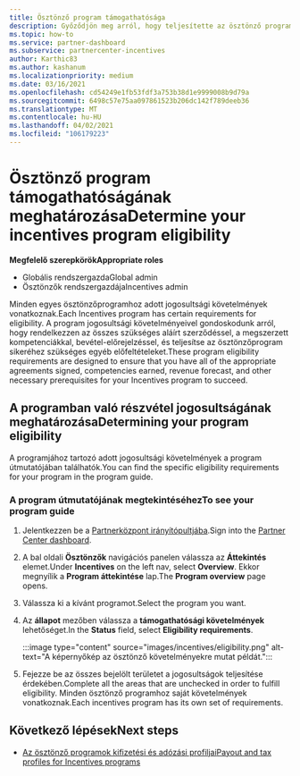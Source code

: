 ```yaml
---
title: Ösztönző program támogathatósága
description: Győződjön meg arról, hogy teljesítette az ösztönző program támogathatósági követelményeit. Ez a folyamat az alkalmazási útmutatóban való megfelelőség ellenőrzését is magában foglalja.
ms.topic: how-to
ms.service: partner-dashboard
ms.subservice: partnercenter-incentives
author: Karthic83
ms.author: kashanum
ms.localizationpriority: medium
ms.date: 03/16/2021
ms.openlocfilehash: cd54249e1fb53fdf3a753b38d1e9999008b9d79a
ms.sourcegitcommit: 6498c57e75aa097861523b206dc142f789deeb36
ms.translationtype: MT
ms.contentlocale: hu-HU
ms.lasthandoff: 04/02/2021
ms.locfileid: "106179223"
---
```

# <a name="determine-your-incentives-program-eligibility"></a><span data-ttu-id="1ed36-104">Ösztönző program támogathatóságának meghatározása</span><span class="sxs-lookup"><span data-stu-id="1ed36-104">Determine your incentives program eligibility</span></span>

<span data-ttu-id="1ed36-105">**Megfelelő szerepkörök**</span><span class="sxs-lookup"><span data-stu-id="1ed36-105">**Appropriate roles**</span></span>

- <span data-ttu-id="1ed36-106">Globális rendszergazda</span><span class="sxs-lookup"><span data-stu-id="1ed36-106">Global admin</span></span>
- <span data-ttu-id="1ed36-107">Ösztönzők rendszergazdája</span><span class="sxs-lookup"><span data-stu-id="1ed36-107">Incentives admin</span></span>

 <span data-ttu-id="1ed36-108">Minden egyes ösztönzőprogramhoz adott jogosultsági követelmények vonatkoznak.</span><span class="sxs-lookup"><span data-stu-id="1ed36-108">Each Incentives program has certain requirements for eligibility.</span></span> <span data-ttu-id="1ed36-109">A program jogosultsági követelményeivel gondoskodunk arról, hogy rendelkezzen az összes szükséges aláírt szerződéssel, a megszerzett kompetenciákkal, bevétel-előrejelzéssel, és teljesítse az ösztönzőprogram sikeréhez szükséges egyéb előfeltételeket.</span><span class="sxs-lookup"><span data-stu-id="1ed36-109">These program eligibility requirements are designed to ensure that you have all of the appropriate agreements signed, competencies earned, revenue forecast, and other necessary prerequisites for your Incentives program to succeed.</span></span>

## <a name="determining-your-program-eligibility"></a><span data-ttu-id="1ed36-110">A programban való részvétel jogosultságának meghatározása</span><span class="sxs-lookup"><span data-stu-id="1ed36-110">Determining your program eligibility</span></span>

<span data-ttu-id="1ed36-111">A programjához tartozó adott jogosultsági követelmények a program útmutatójában találhatók.</span><span class="sxs-lookup"><span data-stu-id="1ed36-111">You can find the specific eligibility requirements for your program in the program guide.</span></span> 

### <a name="to-see-your-program-guide"></a><span data-ttu-id="1ed36-112">A program útmutatójának megtekintéséhez</span><span class="sxs-lookup"><span data-stu-id="1ed36-112">To see your program guide</span></span>

1. <span data-ttu-id="1ed36-113">Jelentkezzen be a [Partnerközpont irányítópultjába](https://partner.microsoft.com/dashboard/).</span><span class="sxs-lookup"><span data-stu-id="1ed36-113">Sign into the [Partner Center dashboard](https://partner.microsoft.com/dashboard/).</span></span>

2. <span data-ttu-id="1ed36-114">A bal oldali **Ösztönzők** navigációs panelen válassza az **Áttekintés** elemet.</span><span class="sxs-lookup"><span data-stu-id="1ed36-114">Under **Incentives** on the left nav, select **Overview**.</span></span> <span data-ttu-id="1ed36-115">Ekkor megnyílik a **Program áttekintése** lap.</span><span class="sxs-lookup"><span data-stu-id="1ed36-115">The **Program overview** page opens.</span></span>

3. <span data-ttu-id="1ed36-116">Válassza ki a kívánt programot.</span><span class="sxs-lookup"><span data-stu-id="1ed36-116">Select the program you want.</span></span>

4. <span data-ttu-id="1ed36-117">Az **állapot** mezőben válassza a **támogathatósági követelmények** lehetőséget.</span><span class="sxs-lookup"><span data-stu-id="1ed36-117">In the **Status** field, select **Eligibility requirements**.</span></span>

   :::image type="content" source="images/incentives/eligibility.png" alt-text="A képernyőkép az ösztönző követelményekre mutat példát.":::

5. <span data-ttu-id="1ed36-119">Fejezze be az összes bejelölt területet a jogosultságok teljesítése érdekében.</span><span class="sxs-lookup"><span data-stu-id="1ed36-119">Complete all the areas that are unchecked in order to fulfill eligibility.</span></span> <span data-ttu-id="1ed36-120">Minden ösztönző programhoz saját követelmények vonatkoznak.</span><span class="sxs-lookup"><span data-stu-id="1ed36-120">Each incentives program has its own set of requirements.</span></span>

## <a name="next-steps"></a><span data-ttu-id="1ed36-121">Következő lépések</span><span class="sxs-lookup"><span data-stu-id="1ed36-121">Next steps</span></span>

- [<span data-ttu-id="1ed36-122">Az ösztönző programok kifizetési és adózási profiljai</span><span class="sxs-lookup"><span data-stu-id="1ed36-122">Payout and tax profiles for Incentives programs</span></span>](incentives-create-and-manage-your-payout-and-tax-profiles.md)
